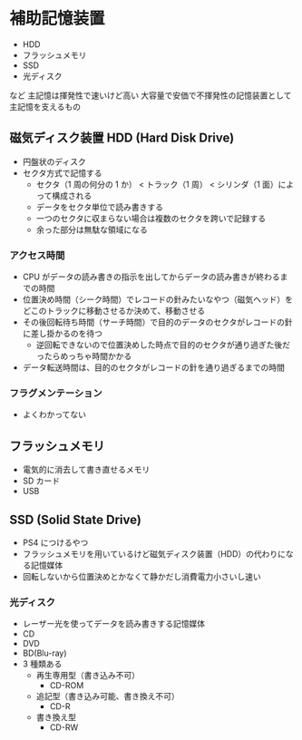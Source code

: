 # 補助記憶装置

- HDD
- フラッシュメモリ
- SSD
- 光ディスク

など
主記憶は揮発性で速いけど高い
大容量で安価で不揮発性の記憶装置として主記憶を支えるもの

## 磁気ディスク装置 HDD (Hard Disk Drive)

- 円盤状のディスク
- セクタ方式で記憶する
  - セクタ（1 周の何分の 1 か） < トラック（1 周） < シリンダ（1 面）によって構成される
  - データをセクタ単位で読み書きする
  - 一つのセクタに収まらない場合は複数のセクタを跨いで記録する
  - 余った部分は無駄な領域になる

### アクセス時間

- CPU がデータの読み書きの指示を出してからデータの読み書きが終わるまでの時間
- 位置決め時間（シーク時間）でレコードの針みたいなやつ（磁気ヘッド）をどこのトラックに移動させるか決めて、移動させる
- その後回転待ち時間（サーチ時間）で目的のデータのセクタがレコードの針に差し掛かるのを待つ
  - 逆回転できないので位置決めした時点で目的のセクタが通り過ぎた後だったらめっちゃ時間かかる
- データ転送時間は、目的のセクタがレコードの針を通り過ぎるまでの時間

### フラグメンテーション

- よくわかってない

## フラッシュメモリ

- 電気的に消去して書き直せるメモリ
- SD カード
- USB

## SSD (Solid State Drive)

- PS4 につけるやつ
- フラッシュメモリを用いているけど磁気ディスク装置（HDD）の代わりになる記憶媒体
- 回転しないから位置決めとかなくて静かだし消費電力小さいし速い

### 光ディスク

- レーザー光を使ってデータを読み書きする記憶媒体
- CD
- DVD
- BD(Blu-ray)
- 3 種類ある
  - 再生専用型（書き込み不可）
    - CD-ROM
  - 追記型（書き込み可能、書き換え不可）
    - CD-R
  - 書き換え型
    - CD-RW
